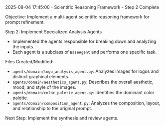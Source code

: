 2025-08-04 17:45:00 - Scientific Reasoning Framework - Step 2 Complete

Objective: Implement a multi-agent scientific reasoning framework for prompt refinement.

Step 2: Implement Specialized Analysis Agents
- Implemented the agents responsible for breaking down and analyzing the inputs.
- Each agent is a subclass of `BaseAgent` and performs one specific task.

Files Created/Modified:
- `agents/domain/logo_analysis_agent.py`: Analyzes images for logos and distinct graphical elements.
- `agents/domain/aesthetics_agent.py`: Describes the overall aesthetic, mood, and style of the images.
- `agents/domain/color_palette_agent.py`: Identifies the dominant color palette.
- `agents/domain/composition_agent.py`: Analyzes the composition, layout, and relationship to the original prompt.

Next Step: Implement the synthesis and review agents.
